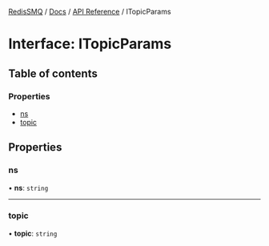 [RedisSMQ](../../../README.md) / [Docs](../../README.md) / [API Reference](../README.md) / ITopicParams

# Interface: ITopicParams

## Table of contents

### Properties

- [ns](ITopicParams.md#ns)
- [topic](ITopicParams.md#topic)

## Properties

### ns

• **ns**: `string`

___

### topic

• **topic**: `string`
